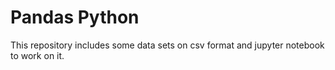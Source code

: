# Pandas Python
 This repository includes some data sets on csv format and jupyter notebook to work on it.
